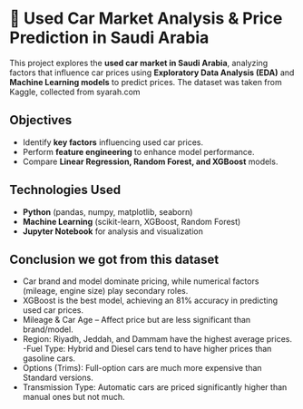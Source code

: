 # 🚗 Used Car Market Analysis & Price Prediction in Saudi Arabia  
This project explores the **used car market in Saudi Arabia**, analyzing factors that influence car prices using **Exploratory Data Analysis (EDA)** and **Machine Learning models** to predict prices.
The dataset was taken from Kaggle, collected from syarah.com
##  Objectives  
- Identify **key factors** influencing used car prices.  
- Perform  **feature engineering** to enhance model performance.  
- Compare **Linear Regression, Random Forest, and XGBoost** models.

## **Technologies Used**  
- **Python** (pandas, numpy, matplotlib, seaborn)  
- **Machine Learning** (scikit-learn, XGBoost, Random Forest)  
- **Jupyter Notebook** for analysis and visualization

 ## Conclusion we got from this dataset   
- Car brand and model dominate pricing, while numerical factors (mileage, engine size) play secondary roles.
- XGBoost is the best model, achieving an 81% accuracy in predicting used car prices.
- Mileage & Car Age – Affect price but are less significant than brand/model.
- Region: Riyadh, Jeddah, and Dammam have the highest average prices. -Fuel Type: Hybrid and Diesel cars tend to have higher prices than gasoline cars.
- Options (Trims): Full-option cars are much more expensive than Standard versions.
- Transmission Type: Automatic cars are priced significantly higher than manual ones but not much.
